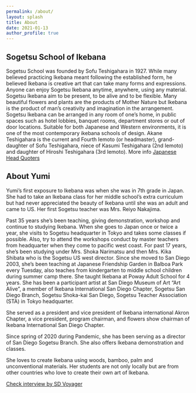 ```yaml
---
permalink: /about/
layout: splash
title: About
date: 2021-01-13
author_profile: true
---
```


## Sogetsu School of Ikebana
Sogetsu School was founded by Sofu Teshigahara in 1927. While many believed practicing Ikebana meant following the established form, he believed Ikebana is creative art that can take many forms and expressions. Anyone can enjoy Sogetsu Ikebana anytime, anywhere, using any material. Sogetsu Ikebana aim to be present, to be alive and to be flexible. Many beautiful flowers and plants are the products of Mother Nature but Ikebana is the product of man’s creativity and imagination in the arrangement. Sogetsu Ikebana can be arranged in any room of one’s home, in public spaces such as hotel lobbies, banquet rooms, department stores or out of door locations. Suitable for both Japanese and Western environments, it is one of the most contemporary ikebana schools of design.
Akane Teshigahara is the current and Fourth Iemoto (or headmaster), grand-daughter of Sofu Teshigahara, niece of Kasumi Teshigahara (2nd Iemoto) and daughter of Hiroshi Teshigahara (3rd Iemoto).
More info [Japanese Head Quoters](https://www.sogetsu.or.jp/e/)

## About Yumi

Yumi’s first exposure to Ikebana was when she was in 7th grade in Japan. She had to take an Ikebana class for her middle school’s extra curriculum but had never appreciated the beauty of Ikebana until she was an adult and came to US. Her first Sogetsu teacher was Mrs. Reiyo Nakajima.

Past 35 years she’s been teaching, giving demonstration, workshop and continue to studying Ikebana. When she goes to Japan once or twice a year, she visits to Sogetsu headquarter in Tokyo and takes some classes if possible. Also, try to attend the workshops conduct by master teachers from headquarter when they come to pacific west coast. For past 17 years, she’s been studying under Mrs. Shoka Narimatsu and then Mrs. Kika Shibata who is the Sogetsu US west director. Since she moved to San Diego 2003, she’s been teaching at Japanese Friendship Garden in Balboa Park every Tuesday, also teaches from kindergarten to middle school children during summer camp there. She taught Ikebana at Poway Adult School for 4 years. She has been a participant artist at San Diego Museum of Art “Art Alive”, a member of Ikebana International San Diego Chapter, Sogetsu San Diego Branch, Sogetsu Shoka-kai San Diego, Sogetsu Teacher Association (STA) in Tokyo headquarter. 

She served as a president and vice president of Ikebana international Akron Chapter, a vice president, program chairman, and flowers show chairman of Ikebana International San Diego Chapter.

Since spring of 2020 during Pandemic, she has been serving as a director of San Diego Sogetsu Branch. She also offers Ikebana demonstration and classes.

She loves to create Ikebana using woods, bamboo, palm and unconventional materials. Her students are not only locally but are from other countries who love to create their own art of Ikebana. 


[Check interview by SD Voyager](http://sdvoyager.com/interview/meet-yumi-rakers-yumi-rakers-ikebana-artist-teacher-demonstrator-teach-japanese-freindship-garden-balboa-park/)
